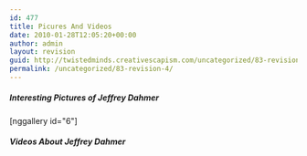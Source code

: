 ```yaml
---
id: 477
title: Picures And Videos
date: 2010-01-28T12:05:20+00:00
author: admin
layout: revision
guid: http://twistedminds.creativescapism.com/uncategorized/83-revision-4/
permalink: /uncategorized/83-revision-4/
---
```

<p class="dropcap-first">
  <h5>
    Interesting Pictures of Jeffrey Dahmer
  </h5>[nggallery id="6"]
  
  <h5>
    Videos About Jeffrey Dahmer
  </h5>
  
  <div class="center">
  </div>